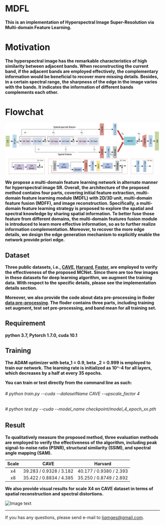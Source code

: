 MDFL
======
**This is an implementation of  Hyperspectral Image Super-Resolution via Multi-domain Feature Learning.**

Motivation
=======
**The hyperspectral image has the remarkable characteristics of high similarity between adjacent bands. When reconstructing the current band, if the adjacent bands are employed effectively, the complementary information would be beneficial to recover more missing details. Besides,  in a certain spectral range, the sharpness of the edge in the image varies with the bands. It indicates the information of different bands complements each other.**

Flowchat
=====
![Image text](https://github.com/qianngli/Images/blob/master/mdfl.jpg)

**We propose a multi-domain feature learning network in alternate manner for hyperspectral image SR.  Overall, the architecture of the proposed method contains four parts, covering initial feature extraction, multi-domain feature learning module (MDFL) with 2D/3D unit, multi-domain feature fusion (MDFF), and  image reconstruction.  Specifically, a multi-domain feature  learning strategy is proposed to explore the spatial and spectral knowledge by sharing spatial information. To better fuse those feature from different domains,  the multi-domain features fusion module is introduced to learn more effective information, so as to further realize information complementation. Moreover, to recover the more edge details, we design the edge generation mechanism  to explicitly  enable the network provide priori edge.**

Dataset
------
**Three public datasets, i.e., [CAVE](https://www1.cs.columbia.edu/CAVE/databases/multispectral/ "CAVE"), [Harvard](http://vision.seas.harvard.edu/hyperspec/explore.html "Harvard"), [Foster](https://personalpages.manchester.ac.uk/staff/d.h.foster/Local\_Illumination\_HSIs/Local\_Illumination\_HSIs\_2015.html "Foster"), are employed to verify the effectiveness of the  proposed MCNet. Since there are too few images in these datasets for deep learning algorithm, we augment the training data. With respect to the specific details, please see the implementation details section.**

**Moreover, we also provide the code about data pre-processing in floder [data pre-processing](https://github.com/qianngli/MCNet "data pre-processing"). The floder contains three parts, including training set augment, test set pre-processing, and band mean for all training set.**

Requirement
---------
**python 3.7, Pytorch 1.7.0, cuda 10.1**

Training
--------
**The ADAM optimizer with beta_1 = 0.9, beta _2 = 0.999 is employed to train our network.  The learning rate is initialized as 10^-4 for all layers, which decreases by a half at every 35 epochs.**

**You can train or test directly from the command line as such:**

###### # python train.py --cuda --datasetName CAVE  --upscale_factor 4
###### # python test.py --cuda --model_name checkpoint/model_4_epoch_xx.pth

 Result
--------
**To qualitatively measure the proposed method, three evaluation methods are employed to verify the effectiveness of the algorithm, including  peak signal-to-noise ratio (PSNR), structural similarity (SSIM), and spectral angle mapping (SAM).**


| Scale  |  CAVE |  Harvard |
| :------------: | :------------: | :------------: |  
|  x4 |  39.283 / 0.9328 / 3.182 | 40.177 / 0.9380 / 2.393  | 
|  x8 |  35.422 / 0.8834 / 4.385  |  35.250 / 0.8749 / 2.892 |    

**We also provide visual results  for scale X4 on CAVE dataset in terms of spatial reconstruction and spectral distortions.**

![Image text](https://github.com/qianngli/Images/blob/master/cave_space.jpg)

--------
If you has any questions, please send e-mail to liqmges@gmail.com.


